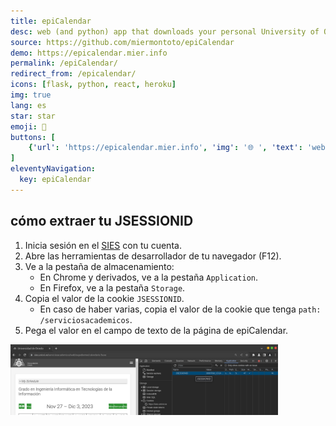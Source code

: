 ```yaml
---
title: epiCalendar
desc: web (and python) app that downloads your personal University of Oviedo calendar in ICS or CSV format.
source: https://github.com/miermontoto/epiCalendar
demo: https://epicalendar.mier.info
permalink: /epiCalendar/
redirect_from: /epicalendar/
icons: [flask, python, react, heroku]
img: true
lang: es
star: star
emoji: 📅
buttons: [
    {'url': 'https://epicalendar.mier.info', 'img': '🌐 ', 'text': 'web'}
]
eleventyNavigation:
  key: epiCalendar
---
```


## cómo extraer tu JSESSIONID
1. Inicia sesión en el [SIES](https://sies.uniovi.es/serviciosacademicos/) con tu cuenta.
2. Abre las herramientas de desarrollador de tu navegador (F12).
3. Ve a la pestaña de almacenamiento:
    - En Chrome y derivados, ve a la pestaña `Application`.
    - En Firefox, ve a la pestaña `Storage`.
4. Copia el valor de la cookie `JSESSIONID`.
    - En caso de haber varias, copia el valor de la cookie que tenga `path: /serviciosacademicos`.
5. Pega el valor en el campo de texto de la página de epiCalendar.

<img src="/assets/media/projects/epicalendar/jsessionid.png" width="85%" alt="imagen de cómo extrar la cookie JSESSIONID de tu navegador">
